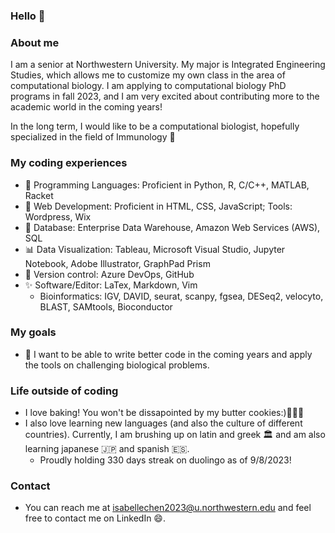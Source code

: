 ### Hello 👋

### About me
I am a senior at Northwestern University. My major is Integrated Engineering Studies, which allows me to customize my own class in the area of computational biology. I am applying to computational biology PhD programs in fall 2023, and I am very excited about contributing more to the academic world in the coming years!

In the long term, I would like to be a computational biologist, hopefully specialized in the field of Immunology 🧬

### My coding experiences
- 🔭 Programming Languages: Proficient in Python, R, C/C++, MATLAB, Racket
- 🌱 Web Development: Proficient in HTML, CSS, JavaScript; Tools: Wordpress, Wix
- 📀 Database: Enterprise Data Warehouse, Amazon Web Services (AWS), SQL
- 📊 Data Visualization: Tableau, Microsoft Visual Studio, Jupyter Notebook, Adobe Illustrator, GraphPad Prism
- 👀 Version control: Azure DevOps, GitHub
- ✨ Software/Editor: LaTex, Markdown, Vim
  - Bioinformatics: IGV, DAVID, seurat, scanpy, fgsea, DESeq2, velocyto, BLAST, SAMtools, Bioconductor

### My goals
- 🤩 I want to be able to write better code in the coming years and apply the tools on challenging biological problems.

### Life outside of coding
- I love baking! You won't be dissapointed by my butter cookies:)👩🏻‍🍳
- I also love learning new languages (and also the culture of different countries). Currently, I am brushing up on latin and greek 🏛 and am also learning japanese 🇯🇵 and spanish 🇪🇸.
  - Proudly holding 330 days streak on duolingo as of 9/8/2023!

### Contact 
- You can reach me at isabellechen2023@u.northwestern.edu and feel free to contact me on LinkedIn 😄.

<!--
**Isabelle-C/Isabelle-C** is a ✨ _special_ ✨ repository because its `README.md` (this file) appears on your GitHub profile.

Here are some ideas to get you started:

- 🔭 I’m currently working on ...
- 🌱 I’m currently learning ...
- 👯 I’m looking to collaborate on ...
- 🤔 I’m looking for help with ...
- 💬 Ask me about ...
- 📫 How to reach me: ...
- 😄 Pronouns: ...
- ⚡ Fun fact: ...
-->
